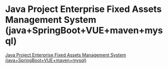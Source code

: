 # Java Project Enterprise Fixed Assets Management System (java+SpringBoot+VUE+maven+mysql)
[Java Project Enterprise Fixed Assets Management System (java+SpringBoot+VUE+maven+mysql)](https://aiwithcloud.com/2022/09/19/java_project_enterprise_fixed_assets_management_system_javaspringbootvuemavenmysql/)